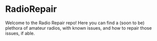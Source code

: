 # RadioRepair
Welcome to the Radio Repair repo! Here you can find a (soon to be) plethora of amateur radios, with known issues, and how to repair those issues, if able.
